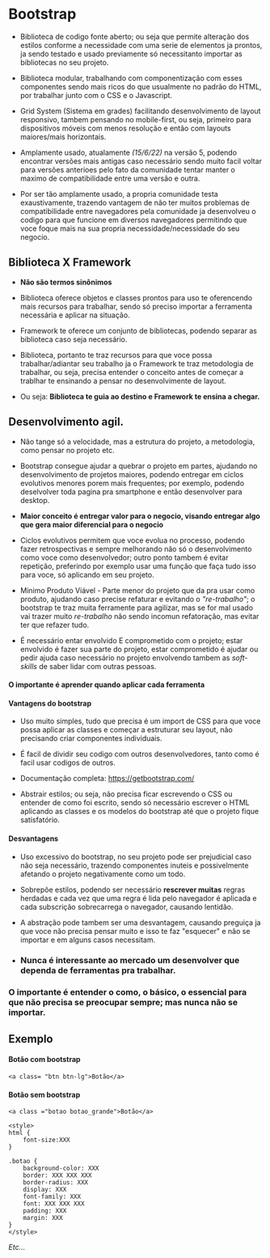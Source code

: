 # Bootstrap  

- Biblioteca de codigo fonte aberto; ou seja que permite alteração dos estilos conforme a necessidade com uma serie de elementos ja prontos, ja sendo testado e usado previamente só necessitanto importar as bibliotecas no seu projeto.  

- Biblioteca modular, trabalhando com componentização com esses componentes sendo mais ricos do que usualmente no padrão do HTML, por trabalhar junto com o CSS e o Javascript.  

- Grid System (Sistema em grades) facilitando desenvolvimento de layout responsivo, tambem pensando no mobile-first, ou seja, primeiro para dispositivos móveis com menos resolução e então com layouts maiores/mais horizontais.  

- Amplamente usado, atualamente *(15/6/22)* na versão 5, podendo encontrar versões mais antigas caso necessário sendo muito facil voltar para versões anterioes pelo fato da comunidade tentar manter o maximo de compatibilidade entre uma versão e outra.   

- Por ser tão amplamente usado, a propria comunidade testa exaustivamente, trazendo vantagem de não ter muitos problemas de compatibilidade entre navegadores pela comunidade ja desenvolveu o codigo para que funcione em diversos navegadores permitindo que voce foque mais na sua propria necessidade/necessidade do seu negocio.  

## Biblioteca X Framework  

- **Não são termos sinônimos**  

- Biblioteca oferece objetos e classes prontos para uso te oferencendo mais recursos para trabalhar, sendo só preciso importar a ferramenta necessária e aplicar na situação.  

- Framework te oferece um conjunto de bibliotecas, podendo separar as biblioteca caso seja necessário.  

- Biblioteca, portanto te traz recursos para que voce possa trabalhar/adiantar seu trabalho ja o Framework te traz metodologia de trabalhar, ou seja, precisa entender o conceito antes de começar a trablhar te ensinando a pensar no desenvolvimente de layout.  

- Ou seja: **Biblioteca te guia ao destino e Framework te ensina a chegar.**  

## Desenvolvimento agil.  

- Não tange só a velocidade, mas a estrutura do projeto, a metodologia, como pensar no projeto etc.  

- Bootstrap consegue ajudar a quebrar o projeto em partes, ajudando no desenvolvimento de projetos maiores, podendo entregar em ciclos evolutivos menores porem mais frequentes; por exemplo, podendo deselvolver toda pagina pra smartphone e então desenvolver para desktop.  

- **Maior conceito é entregar valor para o negocio, visando entregar algo que gera maior diferencial para o negocio**  

- Ciclos evolutivos permitem que voce evolua no processo, podendo fazer retrospectivas e sempre melhorando não só o desenvolvimento como voce como desenvolvedor; outro ponto tambem é evitar repetição, preferindo por exemplo usar uma função que faça tudo isso para voce, só aplicando em seu projeto.  

- Minimo Produto Viável - Parte menor do projeto que da pra usar como produto, ajudando caso precise refaturar e evitando o *"re-trabalho"*; o bootstrap te traz muita ferramente para agilizar, mas se for mal usado vai trazer muito *re-trabalho* não sendo incomun refatoração, mas evitar ter que refazer tudo.  

- É necessário entar envolvido E comprometido com o projeto; estar envolvido é fazer sua parte do projeto, estar comprometido é ajudar ou pedir ajuda caso necessário no projeto envolvendo tambem as *soft-skills* de saber lidar com outras pessoas.  

#### **O importante é aprender quando aplicar cada ferramenta**  

#### Vantagens do bootstrap  

- Uso muito simples, tudo que precisa é um import de CSS para que voce possa aplicar as classes e começar a estruturar seu layout, não precisando criar componentes individuais.  

- É facil de dividir seu codigo com outros desenvolvedores, tanto como é facil usar codigos de outros.  

- Documentação completa: https://getbootstrap.com/  

- Abstrair estilos; ou seja, não precisa ficar escrevendo o CSS ou entender de como foi escrito, sendo só necessário escrever o HTML aplicando as classes e os modelos do bootstrap até que o projeto fique satisfatório.  

#### Desvantagens  

- Uso excessivo do bootstrap, no seu projeto pode ser prejudicial caso não seja necessário, trazendo componentes inuteis e possivelmente afetando o projeto negativamente como um todo.  

- Sobrepõe estilos, podendo ser necessário **rescrever muitas** regras herdadas e cada vez que uma regra é lida pelo navegador é aplicada e cada subscrição sobrecarrega o navegador, causando lentidão.  

- A abstração pode tambem ser uma desvantagem, causando preguiça ja que voce não precisa pensar muito e isso te faz "esquecer" e não se importar e em alguns casos necessitam.  

- ### Nunca é interessante ao mercado um desenvolver que dependa de ferramentas pra trabalhar.  

### O importante é entender o como, o básico, o essencial para que não precisa se preocupar sempre; mas nunca não se importar.  

## Exemplo  

#### Botão com bootstrap  

``` 
<a class= "btn btn-lg">Botão</a>
```  

#### Botão sem bootstrap   

```
<a class ="botao botao_grande">Botão</a>  

<style>
html {
    font-size:XXX
}  

.botao {
    background-color: XXX
    border: XXX XXX XXX
    border-radius: XXX
    display: XXX
    font-family: XXX
    font: XXX XXX XXX
    padding: XXX
    margin: XXX
}
</style>
```   

*Etc...*  

